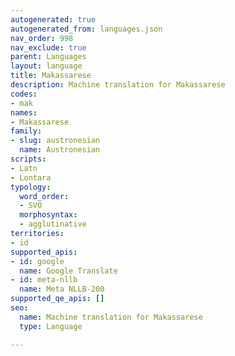 ```yaml
---
autogenerated: true
autogenerated_from: languages.json
nav_order: 998
nav_exclude: true
parent: Languages
layout: language
title: Makassarese
description: Machine translation for Makassarese
codes:
- mak
names:
- Makassarese
family:
- slug: austronesian
  name: Austronesian
scripts:
- Latn
- Lontara
typology:
  word_order:
  - SVO
  morphosyntax:
  - agglutinative
territories:
- id
supported_apis:
- id: google
  name: Google Translate
- id: meta-nllb
  name: Meta NLLB-200
supported_qe_apis: []
seo:
  name: Machine translation for Makassarese
  type: Language

---
```


